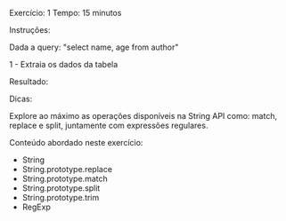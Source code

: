 Exercício: 1
Tempo: 15 minutos

Instruções:

Dada a query: "select name, age from author"

1 - Extraia os dados da tabela

Resultado:

Dicas: 

Explore ao máximo as operações disponíveis na String API como: match, replace e split, juntamente com expressões regulares.

Conteúdo abordado neste exercício: 

* String
* String.prototype.replace 
* String.prototype.match 
* String.prototype.split
* String.prototype.trim
* RegExp